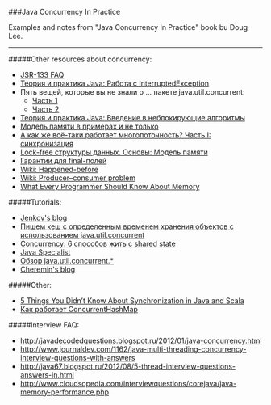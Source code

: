 ###Java Concurrency In Practice 

Examples and notes from "Java Concurrency In Practice" book bu Doug Lee.

***

#####Other resources about concurrency:

* [JSR-133 FAQ](https://www.cs.umd.edu/~pugh/java/memoryModel/jsr-133-faq.html)
* [Теория и практика Java: Работа с InterruptedException](https://www.ibm.com/developerworks/ru/library/j-jtp05236)
* Пять вещей, которые вы не знали о ... пакете java.util.concurrent: 
    * [Часть 1](http://www.ibm.com/developerworks/ru/library/j-5things4/) 
    * [Часть 2](https://www.ibm.com/developerworks/ru/library/j-5things5/)
* [Теория и практика Java: Введение в неблокирующие алгоритмы](https://www.ibm.com/developerworks/ru/library/j-jtp04186/)    
* [Модель памяти в примерах и не только](http://habrahabr.ru/post/133981/)
* [А как же всё-таки работает многопоточность? Часть I: синхронизация](http://habrahabr.ru/post/143237/)
* [Lock-free структуры данных. Основы: Модель памяти](http://habrahabr.ru/company/ifree/blog/197520/)
* [Гарантии для final-полей](http://cheremin.blogspot.ru/2011/12/final.html)
* [Wiki: Happened-before](https://en.wikipedia.org/wiki/Happened-before)
* [Wiki: Producer–consumer problem](https://en.wikipedia.org/wiki/Producer%E2%80%93consumer_problem)
* [What Every Programmer Should Know About Memory](https://lwn.net/Articles/250967/)

#####Tutorials:

* [Jenkov's blog](http://tutorials.jenkov.com/java-concurrency)
* [Пишем кеш с определенным временем хранения объектов с использованием java.util.concurrent](http://habrahabr.ru/post/140214/)
* [Concurrency: 6 способов жить с shared state](http://habrahabr.ru/post/216049/)
* [Java Specialist](http://www.javaspecialist.ru)
* [Обзор java.util.concurrent.*](http://habrahabr.ru/company/luxoft/blog/157273/)
* [Cheremin's blog](http://cheremin.blogspot.ru)

#####Other:

* [5 Things You Didn’t Know About Synchronization in Java and Scala](http://blog.takipi.com/5-things-you-didnt-know-about-synchronization-in-java-and-scala/)
* [Как работает ConcurrentHashMap](http://habrahabr.ru/post/132884/)

#####Interview FAQ:

* http://javadecodedquestions.blogspot.ru/2012/01/java-concurrency.html
* http://www.journaldev.com/1162/java-multi-threading-concurrency-interview-questions-with-answers
* http://java67.blogspot.ru/2012/08/5-thread-interview-questions-answers-in.html
* http://www.cloudsopedia.com/interviewquestions/corejava/java-memory-performance.php
